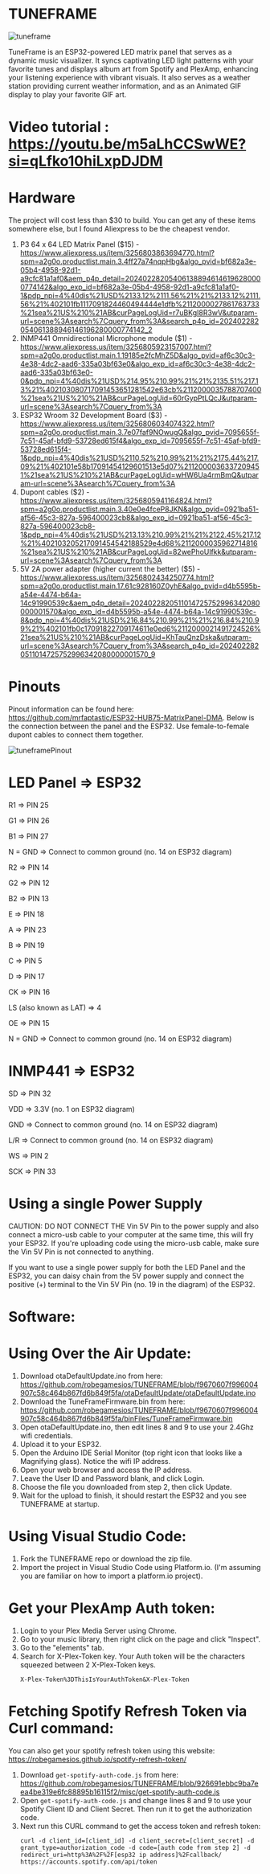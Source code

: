 # TUNEFRAME

![tuneframe](https://github.com/robegamesios/TUNEFRAME/assets/10041871/6f5bf6e1-6c4b-49f1-a3ac-ad2c2bdf3d92)


TuneFrame is an ESP32-powered LED matrix panel that serves as a dynamic music visualizer. It syncs captivating LED light patterns with your favorite tunes and displays album art from Spotify and PlexAmp, enhancing your listening experience with vibrant visuals. It also serves as a weather station providing current weather information, and as an Animated GIF display to play your favorite GIF art.

# Video tutorial : https://youtu.be/m5aLhCCSwWE?si=qLfko10hiLxpDJDM

# Hardware

The project will cost less than $30 to build. You can get any of these items somewhere else, but I found Aliexpress to be the cheapest vendor.

1. P3 64 x 64 LED Matrix Panel ($15) - https://www.aliexpress.us/item/3256803863694770.html?spm=a2g0o.productlist.main.3.4ff27a74nqpHbg&algo_pvid=bf682a3e-05b4-4958-92d1-a9cfc81a1af0&aem_p4p_detail=202402282054061388946146196280000774142&algo_exp_id=bf682a3e-05b4-4958-92d1-a9cfc81a1af0-1&pdp_npi=4%40dis%21USD%2133.12%2111.56%21%21%2133.12%2111.56%21%402101fb1117091824460494444e1dfb%2112000027861763733%21sea%21US%210%21AB&curPageLogUid=r7uBKgI8R3wV&utparam-url=scene%3Asearch%7Cquery_from%3A&search_p4p_id=202402282054061388946146196280000774142_2
2. INMP441 Omnidirectional Microphone module ($1) - https://www.aliexpress.us/item/3256805923157007.html?spm=a2g0o.productlist.main.1.19185e2fcMhZ5D&algo_pvid=af6c30c3-4e38-4dc2-aad6-335a03bf63e0&algo_exp_id=af6c30c3-4e38-4dc2-aad6-335a03bf63e0-0&pdp_npi=4%40dis%21USD%214.95%210.99%21%21%2135.51%217.13%21%402103080717091453651281542e63cb%2112000035788707400%21sea%21US%210%21AB&curPageLogUid=60rGypPtLQcJ&utparam-url=scene%3Asearch%7Cquery_from%3A
3. ESP32 Wroom 32 Development Board ($3) - https://www.aliexpress.us/item/3256806034074322.html?spm=a2g0o.productlist.main.3.7e07faf9NOwugQ&algo_pvid=7095655f-7c51-45af-bfd9-53728ed615f4&algo_exp_id=7095655f-7c51-45af-bfd9-53728ed615f4-1&pdp_npi=4%40dis%21USD%2110.52%210.99%21%21%2175.44%217.09%21%402101e58b17091454129601513e5d07%2112000036337209451%21sea%21US%210%21AB&curPageLogUid=wHW6Ua4rmBmQ&utparam-url=scene%3Asearch%7Cquery_from%3A
4. Dupont cables ($2) - https://www.aliexpress.us/item/3256805941164824.html?spm=a2g0o.productlist.main.3.40e0e4fceP8JKN&algo_pvid=0921ba51-af56-45c3-827a-596400023cb8&algo_exp_id=0921ba51-af56-45c3-827a-596400023cb8-1&pdp_npi=4%40dis%21USD%213.13%210.99%21%21%2122.45%217.12%21%402103205217091454542188529e4d68%2112000035962714816%21sea%21US%210%21AB&curPageLogUid=82wePhoUlfkk&utparam-url=scene%3Asearch%7Cquery_from%3A
5. 5V 2A power adapter (higher current the better) ($5) - https://www.aliexpress.us/item/3256802434250774.html?spm=a2g0o.productlist.main.17.61c928160Z0yhE&algo_pvid=d4b5595b-a54e-4474-b64a-14c91990539c&aem_p4p_detail=2024022820511014725752996342080000001570&algo_exp_id=d4b5595b-a54e-4474-b64a-14c91990539c-8&pdp_npi=4%40dis%21USD%216.84%210.99%21%21%216.84%210.99%21%402101fb0c17091822709174611e0ed6%2112000021491724526%21sea%21US%210%21AB&curPageLogUid=KhTauQnzDska&utparam-url=scene%3Asearch%7Cquery_from%3A&search_p4p_id=2024022820511014725752996342080000001570_9
   
# Pinouts

Pinout information can be found here: https://github.com/mrfaptastic/ESP32-HUB75-MatrixPanel-DMA. Below is the connection between the panel and the ESP32. Use female-to-female dupont cables to connect them together.

![tuneframePinout](https://github.com/robegamesios/TUNEFRAME/assets/10041871/ff1a1cfb-e1f9-40e2-96bc-e4a88dcd2414)

# LED Panel => ESP32

R1 => PIN 25

G1 => PIN 26

B1 => PIN 27

N = GND => Connect to common ground (no. 14 on ESP32 diagram)

R2 => PIN 14

G2 => PIN 12

B2 => PIN 13

E => PIN 18

A => PIN 23

B => PIN 19

C => PIN 5

D => PIN 17

CK => PIN 16

LS (also known as LAT) => 4

OE => PIN 15

N = GND => Connect to common ground (no. 14 on ESP32 diagram)

# INMP441 => ESP32

SD => PIN 32

VDD => 3.3V (no. 1 on ESP32 diagram)

GND => Connect to common ground (no. 14 on ESP32 diagram)

L/R => Connect to common ground (no. 14 on ESP32 diagram)

WS => PIN 2

SCK => PIN 33

# Using a single Power Supply

CAUTION: DO NOT CONNECT THE Vin 5V Pin to the power supply and also connect a micro-usb cable to your computer at the same time, this will fry your ESP32. If you're uploading code using the micro-usb cable, make sure the Vin 5V Pin is not connected to anything.

If you want to use a single power supply for both the LED Panel and the ESP32, you can daisy chain from the 5V power supply and connect the positive (+) terminal to the Vin 5V Pin (no. 19 in the diagram) of the ESP32.

# Software:

# Using Over the Air Update:

1. Download otaDefaultUpdate.ino from here: https://github.com/robegamesios/TUNEFRAME/blob/f9670607f996004907c58c464b867fd6b849f5fa/otaDefaultUpdate/otaDefaultUpdate.ino
2. Download the TuneFrameFirmware.bin from here: https://github.com/robegamesios/TUNEFRAME/blob/f9670607f996004907c58c464b867fd6b849f5fa/binFiles/TuneFrameFirmware.bin
3. Open otaDefaultUpdate.ino, then edit lines 8 and 9 to use your 2.4Ghz wifi credentials.
4. Upload it to your ESP32.
5. Open the Arduino IDE Serial Monitor (top right icon that looks like a Magnifying glass). Notice the wifi IP address.
6. Open your web browser and access the IP address.
7. Leave the User ID and Password blank, and click Login.
8. Choose the file you downloaded from step 2, then click Update.
9. Wait for the upload to finish, it should restart the ESP32 and you see TUNEFRAME at startup.

# Using Visual Studio Code:

1. Fork the TUNEFRAME repo or download the zip file.
2. Import the project in Visual Studio Code using Platform.io. (I'm assuming you are familiar on how to import a platform.io project).

# Get your PlexAmp Auth token:

1. Login to your Plex Media Server using Chrome.
2. Go to your music library, then right click on the page and click "Inspect".
3. Go to the "elements" tab.
4. Search for X-Plex-Token key. Your Auth token will be the characters squeezed between 2 X-Plex-Token keys.
   ```
   X-Plex-Token%3DThisIsYourAuthToken&X-Plex-Token

# Fetching Spotify Refresh Token via Curl command:

You can also get your spotify refresh token using this website: https://robegamesios.github.io/spotify-refresh-token/

1. Download `get-spotify-auth-code.js` from here: https://github.com/robegamesios/TUNEFRAME/blob/926691ebbc9ba7eea4be319e6fc88895b16115f2/misc/get-spotify-auth-code.js
2. Open `get-spotify-auth-code.js` and change lines 8 and 9 to use your Spotify Client ID and Client Secret. Then run it to get the authorization code.
3. Next run this CURL command to get the access token and refresh token:
   ```
   curl -d client_id=[client_id] -d client_secret=[client_secret] -d grant_type=authorization_code -d code=[auth code from step 2] -d redirect_uri=http%3A%2F%2F[esp32 ip address]%2Fcallback/ https://accounts.spotify.com/api/token


